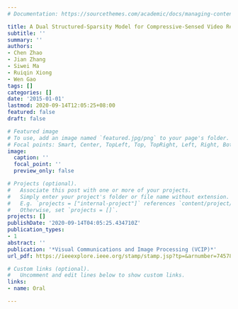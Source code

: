 ```yaml
---
# Documentation: https://sourcethemes.com/academic/docs/managing-content/

title: A Dual Structured-Sparsity Model for Compressive-Sensed Video Reconstruction
subtitle: ''
summary: ''
authors:
- Chen Zhao
- Jian Zhang
- Siwei Ma
- Ruiqin Xiong
- Wen Gao
tags: []
categories: []
date: '2015-01-01'
lastmod: 2020-09-14T12:05:25+08:00
featured: false
draft: false

# Featured image
# To use, add an image named `featured.jpg/png` to your page's folder.
# Focal points: Smart, Center, TopLeft, Top, TopRight, Left, Right, BottomLeft, Bottom, BottomRight.
image:
  caption: ''
  focal_point: ''
  preview_only: false

# Projects (optional).
#   Associate this post with one or more of your projects.
#   Simply enter your project's folder or file name without extension.
#   E.g. `projects = ["internal-project"]` references `content/project/deep-learning/index.md`.
#   Otherwise, set `projects = []`.
projects: []
publishDate: '2020-09-14T04:05:25.434710Z'
publication_types:
- 1
abstract: ''
publication: '*Visual Communications and Image Processing (VCIP)*'
url_pdf: https://ieeexplore.ieee.org/stamp/stamp.jsp?tp=&arnumber=7457804

# Custom links (optional).
#   Uncomment and edit lines below to show custom links.
links:
- name: Oral

---
```

